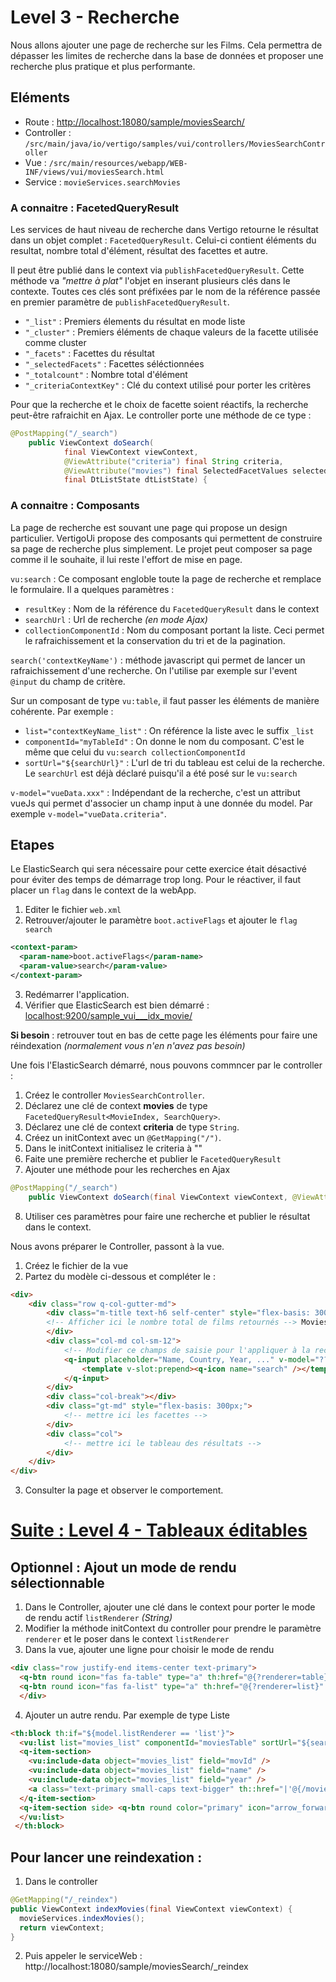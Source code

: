 # Level 3 - Recherche

Nous allons ajouter une page de recherche sur les Films.
Cela permettra de dépasser les limites de recherche dans la base de données
et proposer une recherche plus pratique et plus performante.

## Eléments

- Route : [http://localhost:18080/sample/moviesSearch/](http://localhost:18080/sample/moviesSearch/)
- Controller : `/src/main/java/io/vertigo/samples/vui/controllers/MoviesSearchController`
- Vue : `/src/main/resources/webapp/WEB-INF/views/vui/moviesSearch.html`
- Service : `movieServices.searchMovies`

### A connaitre : FacetedQueryResult

Les services de haut niveau de recherche dans Vertigo retourne le résultat dans un objet complet : `FacetedQueryResult`.
Celui-ci contient éléments du resultat, nombre total d'élément, résultat des facettes et autre.

Il peut être publié dans le context via `publishFacetedQueryResult`. Cette méthode va *"mettre à plat"* l'objet en inserant plusieurs clés dans le contexte. 
Toutes ces clés sont préfixées par le nom de la référence passée en premier paramètre de `publishFacetedQueryResult`.
- `"_list"` : Premiers élements du résultat en mode liste
- `"_cluster"` : Premiers éléments de chaque valeurs de la facette utilisée comme cluster
- `"_facets"` : Facettes du résultat
- `"_selectedFacets"` : Facettes séléctionnées
- `"_totalcount"` : Nombre total d'élément
- `"_criteriaContextKey"` : Clé du context utilisé pour porter les critères

Pour que la recherche et le choix de facette soient réactifs, la recherche peut-être rafraichit en Ajax. Le controller porte une méthode de ce type :
```Java
@PostMapping("/_search")
	public ViewContext doSearch(
			final ViewContext viewContext,
			@ViewAttribute("criteria") final String criteria,
			@ViewAttribute("movies") final SelectedFacetValues selectedFacetValues,
			final DtListState dtListState) {
```

### A connaitre : Composants

La page de recherche est souvant une page qui propose un design particulier. VertigoUi propose des composants qui permettent de construire sa page de recherche plus simplement. 
Le projet peut composer sa page comme il le souhaite, il lui reste l'effort de mise en page.

`vu:search` : Ce composant engloble toute la page de recherche et remplace le formulaire. Il a quelques paramètres :
- `resultKey` : Nom de la référence du `FacetedQueryResult` dans le context
- `searchUrl` : Url de recherche *(en mode Ajax)*
- `collectionComponentId` : Nom du composant portant la liste. Ceci permet le rafraichissement et la conservation du tri et de la pagination.

`search('contextKeyName')` : méthode javascript qui permet de lancer un rafraichissement d'une recherche. 
On l'utilise par exemple sur l'event `@input` du champ de critère.

Sur un composant de type `vu:table`, il faut passer les éléments de manière cohérente.
Par exemple : 
- `list="contextKeyName_list"` : On référence la liste avec le suffix `_list`
- `componentId="myTableId"` : On donne le nom du composant. C'est le même que celui du `vu:search collectionComponentId`  
- `sortUrl="${searchUrl}"` : L'url de tri du tableau est celui de la recherche. Le `searchUrl` est déjà déclaré puisqu'il a été posé sur le `vu:search`

`v-model="vueData.xxx"` : Indépendant de la recherche, c'est un attribut vueJs qui permet d'associer un champ input à une donnée du model. Par exemple `v-model="vueData.criteria"`.

## Etapes

Le ElasticSearch qui sera nécessaire pour cette exercice était désactivé pour éviter des temps de démarrage trop long.
Pour le réactiver, il faut placer un `flag` dans le context de la webApp.
1. Editer le fichier `web.xml`
2. Retrouver/ajouter le paramètre `boot.activeFlags` et ajouter le `flag search`
```Xml
<context-param>
  <param-name>boot.activeFlags</param-name>
  <param-value>search</param-value>
</context-param>
```
3. Redémarrer l'application.
4. Vérifier que ElasticSearch est bien démarré : [localhost:9200/sample_vui___idx_movie/](http://localhost:9200/sample_vui___idx_movie/_search?q=*:*)

**Si besoin** : retrouver tout en bas de cette page les éléments pour faire une réindexation *(normalement vous n'en n'avez pas besoin)*

Une fois l'ElasticSearch démarré, nous pouvons commncer par le controller :

1. Créez le controller `MoviesSearchController`.
2. Déclarez une clé de context **movies** de type `FacetedQueryResult<MovieIndex, SearchQuery>`.
3. Déclarez une clé de context **criteria** de type `String`.
4. Créez un initContext avec un `@GetMapping("/")`.
5. Dans le initContext initialisez le criteria à "" 
6. Faite une première recherche et publier le `FacetedQueryResult`
7. Ajouter une méthode pour les recherches en Ajax
```Java
@PostMapping("/_search")
	public ViewContext doSearch(final ViewContext viewContext, @ViewAttribute("criteria") final String criteria, @ViewAttribute("movies") final SelectedFacetValues selectedFacetValues,	final DtListState dtListState) {
```
8. Utiliser ces paramètres pour faire une recherche et publier le résultat dans le context.

Nous avons préparer le Controller, passont à la vue.
1. Créez le fichier de la vue
2. Partez du modèle ci-dessous et compléter le :
```Html
<div>
	<div class="row q-col-gutter-md">
		<div class="m-title text-h6 self-center" style="flex-basis: 300px;">
		<!-- Afficher ici le nombre total de films retournés --> Movies
		</div>
		<div class="col-md col-sm-12">
			<!-- Modifier ce champs de saisie pour l'appliquer à la recherche -->
			<q-input placeholder="Name, Country, Year, ..." v-model="???" :debounce="300" outlined bg-color="white" dense >
				<template v-slot:prepend><q-icon name="search" /></template>
			</q-input>
		</div>
		<div class="col-break"></div>
		<div class="gt-md" style="flex-basis: 300px;">
			<!-- mettre ici les facettes -->
		</div>
		<div class="col">
			<!-- mettre ici le tableau des résultats -->
		</div>
	</div>
</div>
```
3. Consulter la page et observer le comportement.

# [Suite : Level 4 - Tableaux éditables](./Level4.md)

## Optionnel : Ajout un mode de rendu sélectionnable

1. Dans le Controller, ajouter une clé dans le context pour porter le mode de rendu actif `listRenderer` *(String)*
2. Modifier la méthode initContext du controller pour prendre le paramètre `renderer` et le poser dans le context `listRenderer`
3. Dans la vue, ajouter une ligne pour choisir le mode de rendu 
```Html
<div class="row justify-end items-center text-primary">
  <q-btn round icon="fas fa-table" type="a" th:href="@{?renderer=table}" th::flat="${model.listRenderer != 'table'}"> </q-btn>
  <q-btn round icon="fas fa-list" type="a" th:href="@{?renderer=list}" th::flat="${model.listRenderer != 'list'}"> </q-btn>
  </div>
```
4. Ajouter un autre rendu. Par exemple de type Liste
```Html
<th:block th:if="${model.listRenderer == 'list'}">
  <vu:list list="movies_list" componentId="moviesTable" sortUrl="${searchUrl}" rowsPerPage="8" pagination_:direction-links="true" pagination_:boundary-links="true">
  <q-item-section>
    <vu:include-data object="movies_list" field="movId" />
    <vu:include-data object="movies_list" field="name" />
    <vu:include-data object="movies_list" field="year" />
    <a class="text-primary small-caps text-bigger" th::href="|'@{/movie/}'+item.movId|">{{item.name}}</a> ({{item.year}})
  </q-item-section>
  <q-item-section side> <q-btn round color="primary" icon="arrow_forward" type="a" th::href="|'@{/movie/}'+item.movId|"></q-btn> </q-item-section>
  </vu:list>
 </th:block>
```

## Pour lancer une reindexation : 
1. Dans le controller 
```Java
@GetMapping("/_reindex")
public ViewContext indexMovies(final ViewContext viewContext) {
  movieServices.indexMovies();
  return viewContext;
}
```
2. Puis appeler le serviceWeb : http://localhost:18080/sample/moviesSearch/_reindex

